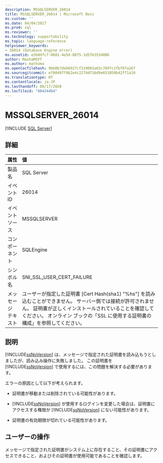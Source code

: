 ```yaml
---
description: MSSQLSERVER_26014
title: MSSQLSERVER_26014 | Microsoft Docs
ms.custom: ''
ms.date: 04/04/2017
ms.prod: sql
ms.reviewer: ''
ms.technology: supportability
ms.topic: language-reference
helpviewer_keywords:
- 26014 (Database Engine error)
ms.assetid: e2b0dfc7-0681-4e5d-8875-1d5f63534086
author: MashaMSFT
ms.author: mathoma
ms.openlocfilehash: 9bb0b7deb6927cf319083a63c789fc1fbf07a26f
ms.sourcegitcommit: e700497f962e4c2274df16d9e651059b42ff1a10
ms.translationtype: HT
ms.contentlocale: ja-JP
ms.lasthandoff: 08/17/2020
ms.locfileid: "88424464"
---
```

# <a name="mssqlserver_26014"></a>MSSQLSERVER_26014
 [!INCLUDE [SQL Server](../../includes/applies-to-version/sqlserver.md)]
  
## <a name="details"></a>詳細  
  
| 属性 | 値 |  
| :-------- | :---- |  
|製品名|SQL Server|  
|イベント ID|26014|  
|イベント ソース|MSSQLSERVER|  
|コンポーネント|SQLEngine|  
|シンボル名|SNI_SSL_USER_CERT_FAILURE|  
|メッセージ テキスト|ユーザーが指定した証明書 [Cert Hash(sha1) "%hs"] を読み込むことができません。 サーバー側では接続が許可されません。 証明書が正しくインストールされていることを確認してください。 オンライン ブックの「SSL に使用する証明書の構成」を参照してください。|  
  
## <a name="explanation"></a>説明  
[!INCLUDE[ssNoVersion](../../includes/ssnoversion-md.md)] は、メッセージで指定された証明書を読み込もうとしましたが、読み込み操作に失敗しました。 この証明書を [!INCLUDE[ssNoVersion](../../includes/ssnoversion-md.md)] で使用するには、この問題を解決する必要があります。  
  
エラーの原因として以下が考えられます。  
  
-   証明書が移動または削除されている可能性があります。  
  
-   [!INCLUDE[ssNoVersion](../../includes/ssnoversion-md.md)] が使用するログインを変更した場合は、証明書にアクセスする権限が [!INCLUDE[ssNoVersion](../../includes/ssnoversion-md.md)] にない可能性があります。  
  
-   証明書の有効期限が切れている可能性があります。  
  
## <a name="user-action"></a>ユーザーの操作  
メッセージで指定された証明書がシステム上に存在すること、その証明書にアクセスできること、およびその証明書が使用可能であることを確認します。  
  
